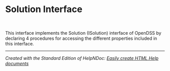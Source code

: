 # Solution Interface

&nbsp;

This interface implements the Solution (ISolution) interface of OpenDSS by declaring 4 procedures for accessing the different properties included in this interface.


***
_Created with the Standard Edition of HelpNDoc: [Easily create HTML Help documents](<https://www.helpndoc.com/feature-tour>)_
